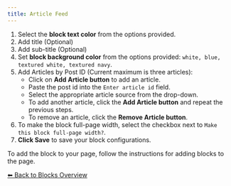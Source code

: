```yaml
---
title: Article Feed
---
```


1. Select the **block text color** from the options provided.
2. Add title (Optional)
3. Add sub-title (Optional)
4. Set **block background color** from the options provided: `white, blue, textured white, textured navy`.
5. Add Articles by Post ID (Current maximum is three articles):
   - Click on **Add Article button** to add an article.
   - Paste the post id into the `Enter article id` field.
   - Select the appropriate article source from the drop-down.
   - To add another article, click the **Add Article button** and repeat the previous steps.
   - To remove an article, click the **Remove Article button**.
6. To make the block full-page width, select the checkbox next to `Make this block full-page width?`.
7. **Click Save** to save your block configurations.

To add the block to your page, follow the instructions for adding blocks to the page.

[⬅︎ Back to Blocks Overview](/styled-block-builder/blocks/general)
